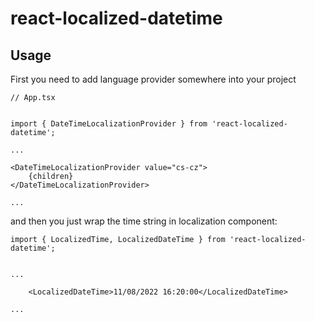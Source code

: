 
# react-localized-datetime

## Usage

First you need to add language provider somewhere into your project

```react
// App.tsx


import { DateTimeLocalizationProvider } from 'react-localized-datetime';

...

<DateTimeLocalizationProvider value="cs-cz">
    {children}
</DateTimeLocalizationProvider>
    
...

```


and then you just wrap the time string in localization component: 

```react
import { LocalizedTime, LocalizedDateTime } from 'react-localized-datetime';


...

    <LocalizedDateTime>11/08/2022 16:20:00</LocalizedDateTime>

...

```
